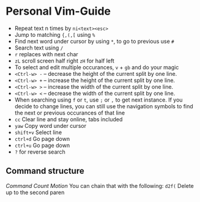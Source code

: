 # Personal Vim-Guide

* Repeat text n times by `ni<text><esc>`
* Jump to matching `{,(,[` using `%`
* Find next word under cursor by using `*`, to go to previous use `#`
* Search text using `/`
* `r` replaces with next char
* `zL` scroll screen half right `zH` for half left
* To select and edit multiple occurances, `v` + `gb` and do your magic
* `<Ctrl-w> -` – decrease the height of the current split by one line.
* `<Ctrl-w> +` – increase the height of the current split by one line.
* `<Ctrl-w> >` – increase the width of the current split by one line.
* `<Ctrl-w> <` – decrease the width of the current split by one line.
* When searching using `f` or `t`, use `;` or `,` to get next instance. If you decide to change lines, you can still use the navigation symbols to find the next or previous occurances of that line
* `cc` Clear line and stay online, tabs included
* `yaw` Copy word under cursor
* `shift+v` Select line
* `ctrl+d` Go page down
* `ctrl+u` Go page down
* `?` for reverse search

## Command structure
_Command Count Motion_
You can chain that with the following:
`d2f(` Delete up to the second paren
